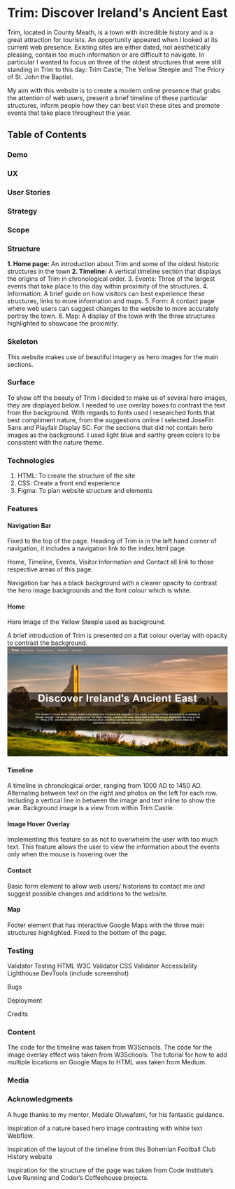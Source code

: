 # Trim: Discover Ireland's Ancient East

Trim, located in County Meath, is a town with incredible history and is a great attraction for tourists.
An opportunity appeared when I looked at its current web presence. Existing sites are either dated, not aesthetically pleasing, contain too much information or are difficult to navigate. In particular I wanted to focus on three of the oldest structures that were still standing in Trim to this day: Trim Castle, The Yellow Steeple and The Priory of St. John the Baptist.

My aim with this website is to create a modern online presence that grabs the attention of web users, present a brief timeline of these particular structures, inform people how they can best visit these sites and promote events that take place throughout the year.

## Table of Contents

### Demo
### UX

### User Stories

### Strategy

### Scope

### Structure

**1. Home page:** An introduction about Trim and some of the oldest historic structures in the town
**2. Timeline:**  A vertical timeline section that displays the origins of Trim in chronological order.
3. Events: Three of the largest events that take place to this day within proximity of the structures. 
4. Information: A brief guide on how visitors can best experience these structures, links to more information and maps.
5. Form: A contact page where web users can suggest changes to the website to more accurately portray the town.
6. Map: A display of the town with the three structures highlighted to showcase the proximity.

### Skeleton

This website makes use of beautiful imagery as hero images for the main sections. 


### Surface

To show off the beauty of Trim I decided to make us of several hero images, they are displayed below. I needed to use overlay boxes to contrast the text from the background.
With regards to fonts used I researched fonts that best compliment nature, from the suggestions online I selected JoseFin Sans and Playfair Display SC. For the sections that did not contain hero images as the background. I used light blue and earthy green colors to be consistent with the nature theme.


### Technologies

1. HTML: To create the structure of the site
2. CSS: Create a front end experience 
3. Figma: To plan website structure and elements

### Features

#### Navigation Bar
Fixed to the top of the page. Heading of Trim is in the left hand corner of navigation, it includes a navigation link to the index.html page.

Home, Timeline, Events, Visitor Information and Contact all link to those respective areas of this page.

Navigation bar has a black background with a clearer opacity to contrast the hero image backgrounds and the font colour which is white.

#### Home

Hero image of the Yellow Steeple used as background. 

A brief introduction of Trim is presented on a flat colour overlay with opacity to contrast the background.
![Screenshot of the Home segment of the website. Showing white text contrasting a hero image of the yellow steeple.](/assets/images/home_md.PNG)
#### Timeline
A timeline in chronological order, ranging from 1000 AD to 1450 AD. Alternating between text on the right and photos on the left for each row. Including a vertical line in between the image and text inline to show the year. Background image is a view from within Trim Castle.

#### Image Hover Overlay
Implementing this feature so as not to overwhelm the user with too much text. This feature allows the user to view the information about the events only when the mouse is hovering over the 

#### Contact
Basic form element to allow web users/ historians  to contact me and suggest possible changes and additions to the website. 


#### Map
Footer element that has interactive Google Maps with the three main structures highlighted. Fixed to the bottom of the page. 



### Testing

Validator Testing
HTML W3C Validator
CSS Validator
Accessibility Lighthouse DevTools (include screenshot)

Bugs

Deployment

Credits

### Content
The code for the timeline was taken from W3Schools.
The code for the image overlay effect was taken from W3Schools. 
The tutorial for how to add multiple locations on Google Maps to HTML was taken from Medium.

### Media


### Acknowledgments

A huge thanks to my mentor, Medale Oluwafemi, for his fantastic guidance.

Inspiration of a nature based hero image contrasting with white text Webflow.

Inspiration of the layout of the timeline from this Bohemian Football Club History website

Inspiration for the structure of the page was taken from Code Institute’s Love Running and Coder’s Coffeehouse projects.
